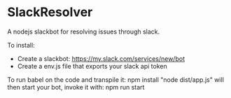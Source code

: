 # SlackResolver
A nodejs slackbot for resolving issues through slack.

To install:
 - Create a slackbot: https://my.slack.com/services/new/bot
 - Create a env.js file that exports your slack api token


To run babel on the code and transpile it:
     npm install
 "node dist/app.js" will then start your bot, invoke it with:
     npm run start
